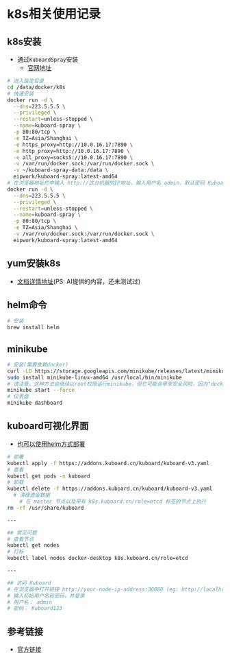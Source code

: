 # k8s相关使用记录

## k8s安装

- 通过`KuboardSpray`安装
  - [官网地址](https://kuboard-spray.cn/)

```bash
# 进入指定目录
cd /data/docker/k8s
# 快速安装
docker run -d \
  --dns=223.5.5.5 \
  --privileged \
  --restart=unless-stopped \
  --name=kuboard-spray \
  -p 80:80/tcp \
  -e TZ=Asia/Shanghai \
  -e https_proxy=http://10.0.16.17:7890 \
  -e http_proxy=http://10.0.16.17:7890 \
  -e all_proxy=socks5://10.0.16.17:7890 \
  -v /var/run/docker.sock:/var/run/docker.sock \
  -v ~/kuboard-spray-data:/data \
  eipwork/kuboard-spray:latest-amd64
# 在浏览器地址栏中输入 http://这台机器的IP地址，输入用户名 admin，默认密码 Kuboard123
docker run -d \
  --dns=223.5.5.5 \
  --privileged \
  --restart=unless-stopped \
  --name=kuboard-spray \
  -p 80:80/tcp \
  -e TZ=Asia/Shanghai \
  -v /var/run/docker.sock:/var/run/docker.sock \
  eipwork/kuboard-spray:latest-amd64
```

## yum安装k8s

- [文档详情地址](./docs/temp/yum安装k8s.md)(PS: AI提供的内容，还未测试过)

## helm命令

```bash
# 安装
brew install helm
```

## minikube

```bash
# 安装(需要依赖docker)
curl -LO https://storage.googleapis.com/minikube/releases/latest/minikube-linux-amd64
sudo install minikube-linux-amd64 /usr/local/bin/minikube
# 请注意，这种方法会继续以root权限运行minikube，但它可能会带来安全风险，因为"docker"驱动不应该以root权限使用。
minikube start --force
# 仪表盘
minikube dashboard
```

## kuboard可视化界面

- [也可以使用helm方式部署](./kuboard/doc.md)

```bash
# 部署
kubectl apply -f https://addons.kuboard.cn/kuboard/kuboard-v3.yaml
# 查看
kubectl get pods -n kuboard
# 卸载
kubectl delete -f https://addons.kuboard.cn/kuboard/kuboard-v3.yaml
  # 清理遗留数据
    # 在 master 节点以及带有 k8s.kuboard.cn/role=etcd 标签的节点上执行
rm -rf /usr/share/kuboard

---

## 常见问题
# 查看节点
kubectl get nodes
# 打标
kubectl label nodes docker-desktop k8s.kuboard.cn/role=etcd

---

## 访问 Kuboard
# 在浏览器中打开链接 http://your-node-ip-address:30080 (eg: http://localhost:30080)
# 输入初始用户名和密码，并登录
# 用户名： admin
# 密码： Kuboard123
```

## 参考链接

- [官方链接](https://kuboard.cn/install/v3/install-in-k8s.html#%E5%AE%89%E8%A3%85)
  